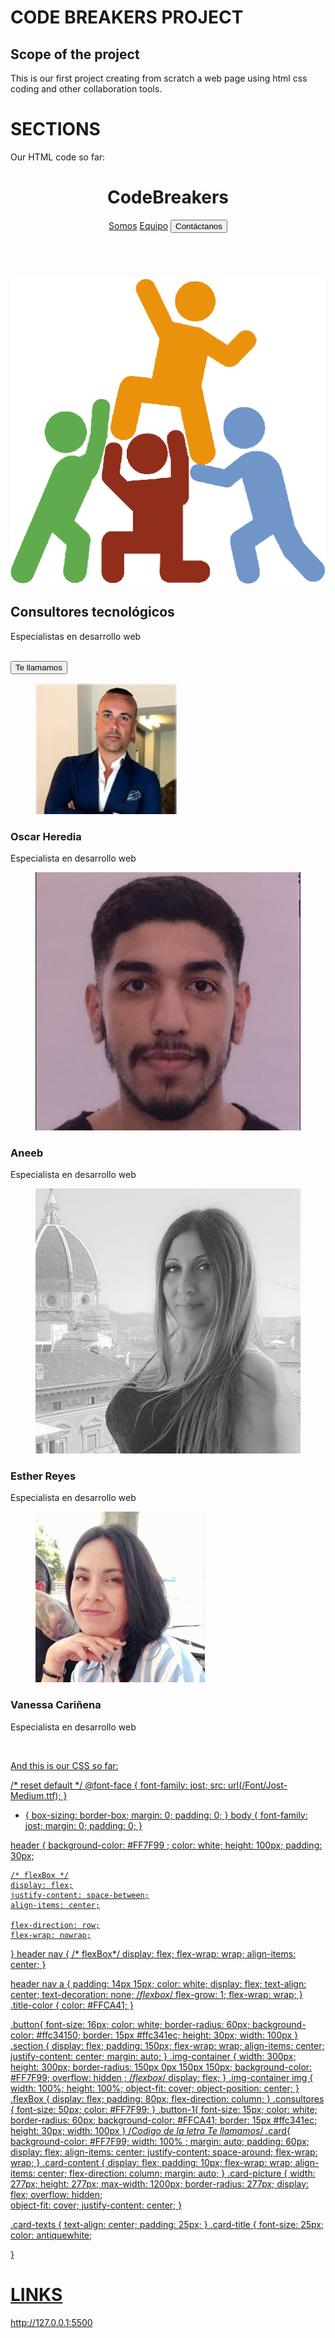 CODE BREAKERS PROJECT
======================

Scope of the project
---------------------
This is our first project creating from scratch a web page using html css coding and other collaboration tools. 

SECTIONS
==========


Our HTML code so far: 



<html lang="es">
<head>
    <meta charset="UTF-8">
    <meta http-equiv="X-UA-Compatible" content="IE=edge">
    <meta name="viewport" content="width=h1, initial-scale=1.0">
    <title>MyDevTeam</title>
    <link rel="stylesheet" href="style.css">
</head>
<body>
    <div class="Container">
        <header>
            <div class="Logo">
                <h1>Code<span class="title-color">Breakers</span></h1>
            </div>
            <nav>
                <a href="#somos">Somos</a>
                <a href="#equipo">Equipo</a>
                <a href="">
                <button class="button">
                Contáctanos
                </button>
                </a>
            </nav>
        </header><br>
        <section class="section" id="somos">
            <div class="img-container">
                <img src="/img/R-removebg-preview (1).png" alt="">
            </div>
            <div class="flexBox">
                <h2 class="consultores">Consultores tecnológicos</h2>
                <p>Especialistas en desarrollo web</p><br>
                <button class="button-1">
                    Te llamamos
                </button>
            </div>
        </section>
        <section class="card" id="equipo">
            <article class="card-item">
                <div class="card-content">
                    <figure class="card-picture">
                        <img src="/img/oscar.png" alt="Oscar">
                    </figure>
                    <div class="card-texts">
                        <h3 class="card-title">Oscar Heredia</h3>
                        <p class="card-job">Especialista en desarrollo web</p>
                        <a class="link" href=""></a>
                    </div>
                </div>
            </article>    
            <article class="card-item">
                <div class="card-content">
                    <figure class="card-picture">
                        <img src="/img/Aneeb.jpg" alt="Aneeb">
                    </figure>
                    <div class="card-texts">
                        <h3 class="card-title">Aneeb</h3>
                        <p class="card-job">Especialista en desarrollo web</p>
                        <a class="link" href=""></a>
                    </div>
                </div>
            </article>    
            <article class="card-item">
                <div class="card-content">
                    <figure class="card-picture">
                        <img src="/img/Esther.jpg" alt="Esther">
                    </figure>
                    <div class="card-texts">
                        <h3 class="card-title">Esther Reyes</h3>
                        <p class="card-job">Especialista en desarrollo web</p>
                        <a class="link" href=""></a>
                    </div>
                </div>
            </article>    
            <article class="card-item">
                <div class="card-content">
                    <figure class="card-picture">
                        <img src="/img/Vanessa.jpg" alt="Vanessa">
                    </figure>
                    <div class="card-texts">
                        <h3 class="card-title">Vanessa Cariñena</h3>
                        <p class="card-job">Especialista en desarrollo web</p>
                        <a class="link" href="">
                </div>
            </article>    
        </section>
</body>
</html>

<br>

And this is our  CSS so far:

/* reset default */
@font-face {
    font-family: jost;
    src: url(/Font/Jost-Medium.ttf);
}
* {
    box-sizing: border-box; 
    margin: 0;
    padding: 0;
}
body {
    font-family: jost;
    margin: 0;
    padding: 0;
}

header {
    background-color: #FF7F99 ;
    color: white;
    height: 100px;
    padding: 30px;

    /* flexBox */
    display: flex;
    justify-content: space-between;
    align-items: center;

    flex-direction: row;
    flex-wrap: nowrap;
}
header nav {
    /* flexBox*/
    display: flex;
    flex-wrap: wrap;
    align-items: center;
}

header nav a {
    padding: 14px 15px;
    color: white;
    display: flex;
    text-align: center;
    text-decoration: none;
    /*flexbox*/
    flex-grow: 1;
    flex-wrap: wrap;
}
 .title-color {
    color: #FFCA41;
 }

.button{
    font-size: 16px;
    color: white;
    border-radius: 60px;
    background-color: #ffc34150;
    border: 15px #ffc341ec;
    height: 30px;
    width: 100px
}
.section {
    display: flex;
    padding: 150px;
    flex-wrap: wrap;
    align-items: center;
    justify-content: center;
    margin: auto;
}
.img-container {
    width: 300px;
    height: 300px;
    border-radius: 150px 0px 150px 150px;
    background-color: #FF7F99;
    overflow: hidden ;
    /*flexbox*/
    display: flex; 
}
.img-container img {
    width: 100%;
    height: 100%;
    object-fit: cover;
    object-position: center;
}
.flexBox {
    display: flex;
    padding: 80px;
    flex-direction: column;
}
.consultores {
    font-size: 50px;
    color: #FF7F99;
}
.button-1{
    font-size: 15px;
    color: white;
    border-radius: 60px;
    background-color: #FFCA41;
    border: 15px #ffc341ec;
    height: 30px;
    width: 100px
} /*Codigo de la letra Te llamamos*/
.card{
    background-color: #FF7F99;
    width: 100% ;
    margin: auto;
    padding: 60px;
    display: flex;
    align-items: center;
    justify-content: space-around;
    flex-wrap: wrap;
}
.card-content {
    display: flex;
    padding: 10px;
    flex-wrap: wrap;
    align-items: center;
    flex-direction: column;
    margin: auto; 
}
.card-picture {
    width: 277px;
    height: 277px;
    max-width: 1200px;
    border-radius: 277px;
    display: flex;
    overflow: hidden;  
    object-fit: cover;
    justify-content: center;
    }

.card-texts {
    text-align: center;
    padding: 25px;
}
.card-title {
    font-size: 25px;
    color: antiquewhite;
    
}

LINKS
=====

http://127.0.0.1:5500
